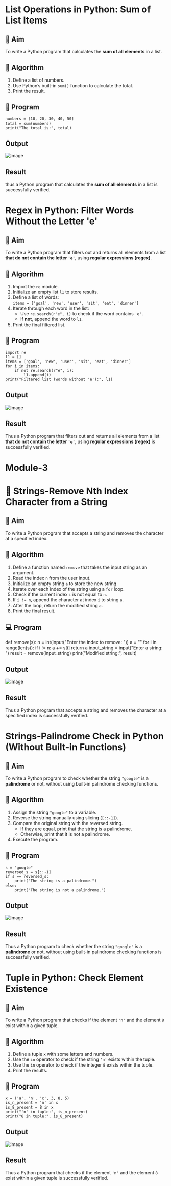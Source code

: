 # List Operations in Python: Sum of List Items

## 🎯 Aim
To write a Python program that calculates the **sum of all elements** in a list.

## 🧠 Algorithm
1. Define a list of numbers.
2. Use Python’s built-in `sum()` function to calculate the total.
3. Print the result.

## 🧾 Program
```
numbers = [10, 20, 30, 40, 50]
total = sum(numbers)
print("The total is:", total)

```

## Output

![image](https://github.com/user-attachments/assets/60e441e5-97ce-4866-96af-2e62c264c6e5)


## Result
thus a Python program that calculates the **sum of all elements** in a list is successfully verified.
# Regex in Python: Filter Words Without the Letter 'e'

## 🎯 Aim
To write a Python program that filters out and returns all elements from a list **that do not contain the letter `'e'`**, using **regular expressions (regex)**.

## 🧠 Algorithm
1. Import the `re` module.
2. Initialize an empty list `l1` to store results.
3. Define a list of words:  
   `items = ['goal', 'new', 'user', 'sit', 'eat', 'dinner']`
4. Iterate through each word in the list:
   - Use `re.search(r"e", i)` to check if the word contains `'e'`.
   - If **not**, append the word to `l1`.
5. Print the final filtered list.

## 🧾 Program
```
import re
l1 = []
items = ['goal', 'new', 'user', 'sit', 'eat', 'dinner']
for i in items:
    if not re.search(r"e", i):
        l1.append(i)
print("Filtered list (words without 'e'):", l1)
```
## Output

![image](https://github.com/user-attachments/assets/dfebec20-4e29-4ad6-ac85-cdb0bf3e12bc)

## Result
Thus a Python program that filters out and returns all elements from a list **that do not contain the letter `'e'`**, using **regular expressions (regex)** is successfully verified.
# Module-3
# 🧹 Strings-Remove Nth Index Character from a String

## 🎯 Aim
To write a Python program that accepts a string and removes the character at a specified index.

## 🧠 Algorithm
1. Define a function named `remove` that takes the input string as an argument.
2. Read the index `n` from the user input.
3. Initialize an empty string `a` to store the new string.
4. Iterate over each index of the string using a `for` loop.
5. Check if the current index `i` is not equal to `n`.
6. If `i != n`, append the character at index `i` to string `a`.
7. After the loop, return the modified string `a`.
8. Print the final result.

## 💻 Program
def remove(s):
    n = int(input("Enter the index to remove: "))
    a = ""
    for i in range(len(s)):
        if i != n:
            a += s[i]
    return a
input_string = input("Enter a string: ")
result = remove(input_string)
print("Modified string:", result)


## Output

![image](https://github.com/user-attachments/assets/a0244b80-6be5-42b7-bd40-0c70e57eccb4)

## Result

Thus a Python program that accepts a string and removes the character at a specified index is successfully verified.
# Strings-Palindrome Check in Python (Without Built-in Functions)

## 🎯 Aim
To write a Python program to check whether the string `"google"` is a **palindrome** or not, without using built-in palindrome checking functions.

## 🧠 Algorithm
1. Assign the string `"google"` to a variable.
2. Reverse the string manually using slicing (`[::-1]`).
3. Compare the original string with the reversed string.
   - If they are equal, print that the string is a palindrome.
   - Otherwise, print that it is not a palindrome.
4. Execute the program.

## 🧾 Program
```
s = "google"
reversed_s = s[::-1]
if s == reversed_s:
    print("The string is a palindrome.")
else:
    print("The string is not a palindrome.")
```

## Output

![image](https://github.com/user-attachments/assets/60b76c5c-a5a3-4c93-887e-9d41f774f48a)


## Result
Thus a Python program to check whether the string `"google"` is a **palindrome** or not, without using built-in palindrome checking functions is successfully verified.
# Tuple in Python: Check Element Existence

## 🎯 Aim
To write a Python program that checks if the element `'n'` and the element `8` exist within a given tuple.

## 🧠 Algorithm
1. Define a tuple `x` with some letters and numbers.
2. Use the `in` operator to check if the string `'n'` exists within the tuple.
3. Use the `in` operator to check if the integer `8` exists within the tuple.
4. Print the results.

## 🧾 Program
```
x = ('a', 'n', 'c', 3, 8, 5)
is_n_present = 'n' in x
is_8_present = 8 in x
print("'n' in tuple:", is_n_present)
print("8 in tuple:", is_8_present)
```

## Output

![image](https://github.com/user-attachments/assets/54e75e7e-2ff7-4e9b-acd4-87f4debcdd12)


## Result
Thus  a Python program that checks if the element `'n'` and the element `8` exist within a given tuple is successfully verified.
